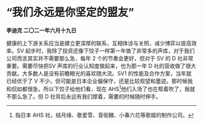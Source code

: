 # “我们永远是你坚定的盟友”
**李迪克	二〇二一年六月十九日**

健康的上下游关系应当是建立更深厚的联系，互相体谅与关照，减少博弈以提高效率。SV 起步时，我除了投资还像下饺子一样第一年做了非常多的声库，对于我们公司而言其实并不需要那么急，每年 2 个的节奏会更好，但对于 SV 的 D 社非常重要。需要尽快把SV 声库的行业认知度做起来，也为那一年 D 社的营收做了很大贡献。大多数人是没有前瞻眼光的喜欢随大流。SV1 的性能及合作方案，当年就已经优于了 V 不少。但可能是日本企业偏保守，还是比较观望和墨迹。那时候我和侃如都很急，所以下饺子给他们看，现在 AHS[^1]他们入场了也在帮着吹了，我就不那么急了。但 D 社背后永远有我们撑着，需要的时候随时伸手。

[^1]: 指日本 AHS 社，结月缘、歌爱雪、音街鳗、小春六花等歌姬的制作公司。

